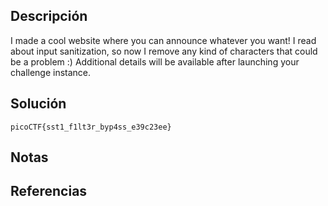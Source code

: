 ## Descripción
I made a cool website where you can announce whatever you want! I read about input sanitization, so now I remove any kind of characters that could be a problem :) Additional details will be available after launching your challenge instance.
## Solución
```
picoCTF{sst1_f1lt3r_byp4ss_e39c23ee}
```
## Notas
## Referencias
